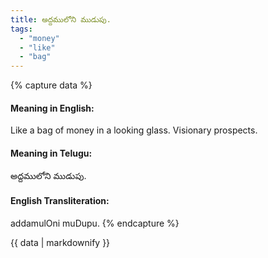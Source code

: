 ```yaml
---
title: అద్దములోని ముడుపు.
tags:
  - "money"
  - "like"
  - "bag"
---
```


{% capture data %}
#### Meaning in English:
Like a bag of money in a looking glass.
Visionary prospects.

#### Meaning in Telugu:
అద్దములోని ముడుపు.

#### English Transliteration:
addamulOni muDupu.
{% endcapture %}

<div class="notice">{{ data | markdownify }}</div>

